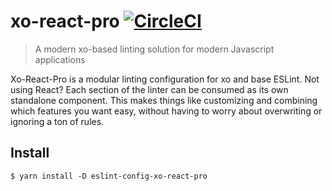 # xo-react-pro [![CircleCI](https://circleci.com/gh/Bashkir15/xo-react-pro.svg?style=svg)](https://circleci.com/gh/Bashkir15/xo-react-pro)

> A modern xo-based linting solution for modern Javascript applications

Xo-React-Pro is a modular linting configuration for xo and base ESLint. Not using React? Each section of the linter can be consumed as its own standalone component. This makes things like customizing and combining which features you want easy, without having to worry about overwriting or ignoring a ton of rules. 

## Install

```
$ yarn install -D eslint-config-xo-react-pro
```


